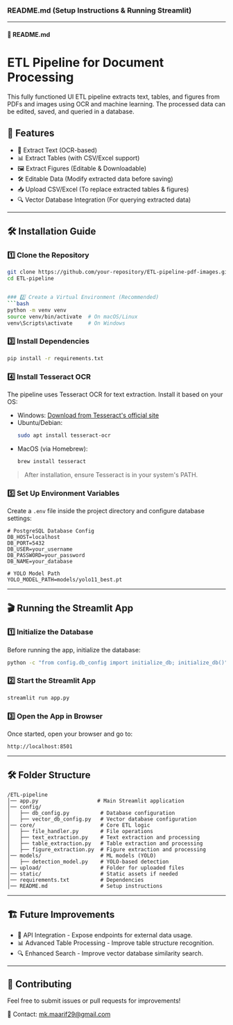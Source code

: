 ### README.md (Setup Instructions & Running Streamlit)

---

#### 📌 README.md

# ETL Pipeline for Document Processing

This fully functioned UI ETL pipeline extracts text, tables, and figures from PDFs and images using OCR and machine learning. The processed data can be edited, saved, and queried in a database.

## 🚀 Features
- 📄 Extract Text (OCR-based)
- 📊 Extract Tables (with CSV/Excel support)
- 🖼️ Extract Figures (Editable & Downloadable)
- 🛠 Editable Data (Modify extracted data before saving)
- 📥 Upload CSV/Excel (To replace extracted tables & figures)
- 🔍 Vector Database Integration (For querying extracted data)

---

## 🛠️ Installation Guide

### 1️⃣ Clone the Repository
```bash
git clone https://github.com/your-repository/ETL-pipeline-pdf-images.git
cd ETL-pipeline


### 2️⃣ Create a Virtual Environment (Recommended)
```bash
python -m venv venv
source venv/bin/activate  # On macOS/Linux
venv\Scripts\activate     # On Windows
```

### 3️⃣ Install Dependencies
```bash
pip install -r requirements.txt
```

### 4️⃣ Install Tesseract OCR
The pipeline uses Tesseract OCR for text extraction. Install it based on your OS:

- Windows: [Download from Tesseract's official site](https://github.com/UB-Mannheim/tesseract/wiki)
- Ubuntu/Debian:
  ```bash
  sudo apt install tesseract-ocr
  ```
- MacOS (via Homebrew):
  ```bash
  brew install tesseract
  ```

> After installation, ensure Tesseract is in your system's PATH.

### 5️⃣ Set Up Environment Variables
Create a `.env` file inside the project directory and configure database settings:

```env
# PostgreSQL Database Config
DB_HOST=localhost
DB_PORT=5432
DB_USER=your_username
DB_PASSWORD=your_password
DB_NAME=your_database

# YOLO Model Path
YOLO_MODEL_PATH=models/yolo11_best.pt
```

---

## 🎬 Running the Streamlit App

### 1️⃣ Initialize the Database
Before running the app, initialize the database:
```bash
python -c "from config.db_config import initialize_db; initialize_db()"
```

### 2️⃣ Start the Streamlit App
```bash
streamlit run app.py
```

### 3️⃣ Open the App in Browser
Once started, open your browser and go to:
```
http://localhost:8501
```

---

## 🛠 Folder Structure
```
/ETL-pipeline
│── app.py                   # Main Streamlit application
│── config/
│   ├── db_config.py          # Database configuration
│   ├── vector_db_config.py   # Vector database configuration
│── core/                     # Core ETL logic
│   ├── file_handler.py       # File operations
│   ├── text_extraction.py    # Text extraction and processing
│   ├── table_extraction.py   # Table extraction and processing
│   ├── figure_extraction.py  # Figure extraction and processing
│── models/                   # ML models (YOLO)
│   ├── detection_model.py    # YOLO-based detection
│── upload/                   # Folder for uploaded files
│── static/                   # Static assets if needed
│── requirements.txt          # Dependencies
│── README.md                 # Setup instructions
```

---

## 🏗 Future Improvements
- 🔗 API Integration - Expose endpoints for external data usage.
- 📊 Advanced Table Processing - Improve table structure recognition.
- 🔍 Enhanced Search - Improve vector database similarity search.

---

## 🤝 Contributing
Feel free to submit issues or pull requests for improvements!

📧 Contact: [mk.maarif29@gmail.com](mailto:mk.maarif29@gmail.com)
